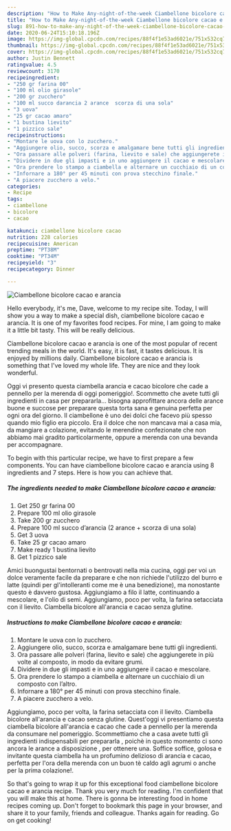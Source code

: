```yaml
---
description: "How to Make Any-night-of-the-week Ciambellone bicolore cacao e arancia"
title: "How to Make Any-night-of-the-week Ciambellone bicolore cacao e arancia"
slug: 891-how-to-make-any-night-of-the-week-ciambellone-bicolore-cacao-e-arancia
date: 2020-06-24T15:10:18.196Z
image: https://img-global.cpcdn.com/recipes/88f4f1e53ad6021e/751x532cq70/ciambellone-bicolore-cacao-e-arancia-recipe-main-photo.jpg
thumbnail: https://img-global.cpcdn.com/recipes/88f4f1e53ad6021e/751x532cq70/ciambellone-bicolore-cacao-e-arancia-recipe-main-photo.jpg
cover: https://img-global.cpcdn.com/recipes/88f4f1e53ad6021e/751x532cq70/ciambellone-bicolore-cacao-e-arancia-recipe-main-photo.jpg
author: Justin Bennett
ratingvalue: 4.5
reviewcount: 3170
recipeingredient:
- "250 gr farina 00"
- "100 ml olio girasole"
- "200 gr zucchero"
- "100 ml succo darancia 2 arance  scorza di una sola"
- "3 uova"
- "25 gr cacao amaro"
- "1 bustina lievito"
- "1 pizzico sale"
recipeinstructions:
- "Montare le uova con lo zucchero."
- "Aggiungere olio, succo, scorza e amalgamare bene tutti gli ingredienti."
- "Ora passare alle polveri (farina, lievito e sale) che aggiungerete in più volte al composto, in modo da evitare grumi."
- "Dividere in due gli impasti e in uno aggiungere il cacao e mescolare."
- "Ora prendere lo stampo a ciambella e alternare un cucchiaio di un composto con l’altro."
- "Infornare a 180° per 45 minuti con prova stecchino finale."
- "A piacere zucchero a velo."
categories:
- Recipe
tags:
- ciambellone
- bicolore
- cacao

katakunci: ciambellone bicolore cacao 
nutrition: 228 calories
recipecuisine: American
preptime: "PT38M"
cooktime: "PT34M"
recipeyield: "3"
recipecategory: Dinner

---
```



![Ciambellone bicolore cacao e arancia](https://img-global.cpcdn.com/recipes/88f4f1e53ad6021e/751x532cq70/ciambellone-bicolore-cacao-e-arancia-recipe-main-photo.jpg)

Hello everybody, it's me, Dave, welcome to my recipe site. Today, I will show you a way to make a special dish, ciambellone bicolore cacao e arancia. It is one of my favorites food recipes. For mine, I am going to make it a little bit tasty. This will be really delicious.

Ciambellone bicolore cacao e arancia is one of the most popular of recent trending meals in the world. It's easy, it is fast, it tastes delicious. It is enjoyed by millions daily. Ciambellone bicolore cacao e arancia is something that I've loved my whole life. They are nice and they look wonderful.

Oggi vi presento questa ciambella arancia e cacao bicolore che cade a pennello per la merenda di oggi pomeriggio!. Scommetto che avete tutti gli ingredienti in casa per prepararla… bisogna approfittare ancora delle arance buone e succose per preparare questa torta sana e genuina perfetta per ogni ora del giorno. Il ciambellone è uno dei dolci che facevo più spesso quando mio figlio era piccolo. Era il dolce che non mancava mai a casa mia, da mangiare a colazione, evitando le merendine confezionate che non abbiamo mai gradito particolarmente, oppure a merenda con una bevanda per accompagnare.


To begin with this particular recipe, we have to first prepare a few components. You can have ciambellone bicolore cacao e arancia using 8 ingredients and 7 steps. Here is how you can achieve that.

<!--inarticleads1-->

##### The ingredients needed to make Ciambellone bicolore cacao e arancia:

1. Get 250 gr farina 00
1. Prepare 100 ml olio girasole
1. Take 200 gr zucchero
1. Prepare 100 ml succo d’arancia (2 arance + scorza di una sola)
1. Get 3 uova
1. Take 25 gr cacao amaro
1. Make ready 1 bustina lievito
1. Get 1 pizzico sale


Amici buongustai bentornati o bentrovati nella mia cucina, oggi per voi un dolce veramente facile da preparare e che non richiede l&#39;utilizzo del burro e latte (quindi per gl&#39;intolleranti come me è una benedizione), ma nonostante questo è davvero gustosa. Aggiungiamo a filo il latte, continuando a mescolare, e l&#39;olio di semi. Aggiungiamo, poco per volta, la farina setacciata con il lievito. Ciambella bicolore all&#39;arancia e cacao senza glutine. 

<!--inarticleads2-->

##### Instructions to make Ciambellone bicolore cacao e arancia:

1. Montare le uova con lo zucchero.
1. Aggiungere olio, succo, scorza e amalgamare bene tutti gli ingredienti.
1. Ora passare alle polveri (farina, lievito e sale) che aggiungerete in più volte al composto, in modo da evitare grumi.
1. Dividere in due gli impasti e in uno aggiungere il cacao e mescolare.
1. Ora prendere lo stampo a ciambella e alternare un cucchiaio di un composto con l’altro.
1. Infornare a 180° per 45 minuti con prova stecchino finale.
1. A piacere zucchero a velo.


Aggiungiamo, poco per volta, la farina setacciata con il lievito. Ciambella bicolore all&#39;arancia e cacao senza glutine. Quest&#39;oggi vi presentiamo questa ciambella bicolore all&#39;arancia e cacao che cade a pennello per la merenda da consumare nel pomeriggio. Scommettiamo che a casa avete tutti gli ingredienti indispensabili per prepararla , poichè in questo momento ci sono ancora le arance a disposizione , per ottenere una. Soffice soffice, golosa e invitante questa ciambella ha un profumino delizioso di arancia e cacao, perfetta per l&#39;ora della merenda con un buon tè caldo agli agrumi o anche per la prima colazione!. 

So that's going to wrap it up for this exceptional food ciambellone bicolore cacao e arancia recipe. Thank you very much for reading. I'm confident that you will make this at home. There is gonna be interesting food in home recipes coming up. Don't forget to bookmark this page in your browser, and share it to your family, friends and colleague. Thanks again for reading. Go on get cooking!
